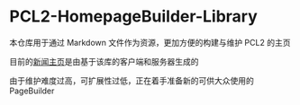 # PCL2-HomepageBuilder-Library
本仓库用于通过 Markdown 文件作为资源，更加方便的构建与维护 PCL2 的主页

目前的[新闻主页](https://github.com/Light-Beacon/PCL2-NewsHomepage)是由基于该库的客户端和服务器生成的

由于维护难度过高，可扩展性过低，正在着手准备新的可供大众使用的 PageBuilder